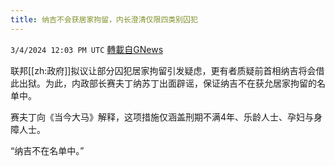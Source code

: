```yaml
---
title: 纳吉不会获居家拘留，内长澄清仅限四类别囚犯
---
```

`3/4/2024 12:03 PM UTC` [轉載自GNews](https://gnews.org/articles/2363549)

联邦[[zh:政府]]拟议让部分囚犯居家拘留引发疑虑，更有者质疑前首相纳吉将会借此出狱。为此，内政部长赛夫丁纳苏丁出面辟谣，保证纳吉不在获允居家拘留的名单中。

赛夫丁向《当今大马》解释，这项措施仅涵盖刑期不满4年、乐龄人士、孕妇与身障人士。

“纳吉不在名单中。”
